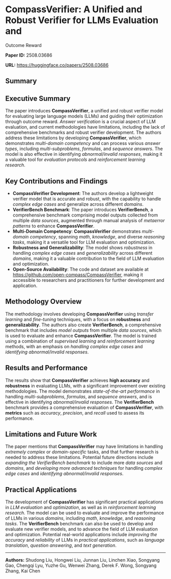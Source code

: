 # CompassVerifier: A Unified and Robust Verifier for LLMs Evaluation and
  Outcome Reward

**Paper ID:** 2508.03686

**URL:** https://huggingface.co/papers/2508.03686

## Summary

## Executive Summary
The paper introduces **CompassVerifier**, a unified and robust verifier model for evaluating large language models (LLMs) and guiding their optimization through outcome reward. *Answer verification* is a crucial aspect of LLM evaluation, and current methodologies have limitations, including the lack of comprehensive benchmarks and robust verifier development. The authors address these limitations by developing **CompassVerifier**, which demonstrates *multi-domain competency* and can process various *answer types*, including *multi-subproblems*, *formulas*, and *sequence answers*. The model is also effective in identifying *abnormal/invalid responses*, making it a valuable tool for *evaluation protocols* and *reinforcement learning research*.

## Key Contributions and Findings
* **CompassVerifier Development**: The authors develop a lightweight verifier model that is accurate and robust, with the capability to handle *complex edge cases* and generalize across different *domains*.
* **VerifierBench Benchmark**: The paper introduces **VerifierBench**, a comprehensive benchmark comprising model outputs collected from multiple *data sources*, augmented through manual analysis of *metaerror patterns* to enhance **CompassVerifier**.
* **Multi-Domain Competency**: **CompassVerifier** demonstrates *multi-domain competency*, spanning *math*, *knowledge*, and diverse *reasoning tasks*, making it a versatile tool for LLM evaluation and optimization.
* **Robustness and Generalizability**: The model shows *robustness* in handling *complex edge cases* and *generalizability* across different *domains*, making it a valuable contribution to the field of LLM evaluation and optimization.
* **Open-Source Availability**: The code and dataset are available at https://github.com/open-compass/CompassVerifier, making it accessible to researchers and practitioners for further development and application.

## Methodology Overview
The methodology involves developing **CompassVerifier** using *transfer learning* and *fine-tuning* techniques, with a focus on **robustness** and **generalizability**. The authors also create **VerifierBench**, a comprehensive benchmark that includes *model outputs* from multiple *data sources*, which is used to evaluate and enhance **CompassVerifier**. The model is trained using a combination of *supervised learning* and *reinforcement learning* methods, with an emphasis on *handling complex edge cases* and *identifying abnormal/invalid responses*.

## Results and Performance
The results show that **CompassVerifier** achieves **high accuracy** and **robustness** in evaluating LLMs, with a significant improvement over existing methodologies. The model demonstrates *state-of-the-art performance* in handling *multi-subproblems*, *formulas*, and *sequence answers*, and is effective in identifying *abnormal/invalid responses*. The **VerifierBench** benchmark provides a comprehensive evaluation of **CompassVerifier**, with **metrics** such as *accuracy*, *precision*, and *recall* used to assess its performance.

## Limitations and Future Work
The paper mentions that **CompassVerifier** may have limitations in handling *extremely complex* or *domain-specific* tasks, and that further research is needed to address these limitations. Potential future directions include *expanding the VerifierBench benchmark* to include more *data sources* and *domains*, and *developing more advanced techniques* for handling *complex edge cases* and *identifying abnormal/invalid responses*.

## Practical Applications
The development of **CompassVerifier** has significant practical applications in *LLM evaluation* and *optimization*, as well as in *reinforcement learning research*. The model can be used to evaluate and improve the performance of LLMs in various *domains*, including *math*, *knowledge*, and *reasoning tasks*. The **VerifierBench** benchmark can also be used to develop and evaluate new verifier models, and to advance the field of LLM evaluation and optimization. Potential real-world applications include *improving the accuracy* and *reliability* of LLMs in *practical applications*, such as *language translation*, *question answering*, and *text generation*.

---

**Authors:** Shudong Liu, Hongwei Liu, Junnan Liu, Linchen Xiao, Songyang Gao, Chengqi Lyu, Yuzhe Gu, Wenwei Zhang, Derek F. Wong, Songyang Zhang, Kai Chen
